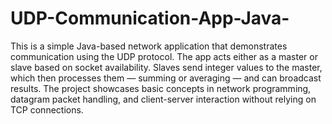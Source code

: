 # UDP-Communication-App-Java-
This is a simple Java-based network application that demonstrates communication using the UDP protocol. The app acts either as a master or slave based on socket availability. Slaves send integer values to the master, which then processes them — summing or averaging — and can broadcast results. The project showcases basic concepts in network programming, datagram packet handling, and client-server interaction without relying on TCP connections.
